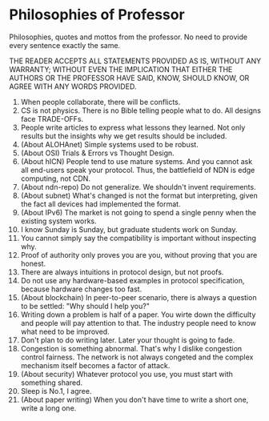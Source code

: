 # Philosophies of Professor

Philosophies, quotes and mottos from the professor.
No need to provide every sentence exactly the same.


THE READER ACCEPTS ALL STATEMENTS PROVIDED AS IS, WITHOUT ANY WARRANTY; WITHOUT
 EVEN THE IMPLICATION THAT EITHER THE AUTHORS OR THE PROFESSOR HAVE SAID, KNOW,
 SHOULD KNOW, OR AGREE WITH ANY WORDS PROVIDED.


1. When people collaborate, there will be conflicts.
1. CS is not physics. There is no Bible telling people what to do. All designs face TRADE-OFFs.
1. People write articles to express what lessons they learned. Not only results but the insights why we get results should be included.
1. (About ALOHAnet) Simple systems used to be robust.
1. (About OSI) Trials & Errors vs Thought Design.
1. (About hICN) People tend to use mature systems. And you cannot ask all end-users speak your protocol. Thus, the battlefield of NDN is edge computing, not CDN.
1. (About ndn-repo) Do not generalize. We shouldn't invent requirements.
1. (About subnet) What's changed is not the format but interpreting, given the fact all devices had implemented the format.
1. (About IPv6) The market is not going to spend a single penny when the existing system works.
1. I know Sunday is Sunday, but graduate students work on Sunday.
1. You cannot simply say the compatibility is important without inspecting why.
1. Proof of authority only proves you are you, without proving that you are honest.
1. There are always intuitions in protocol design, but not proofs.
1. Do not use any hardware-based examples in protocol specification, because hardware changes too fast.
1. (About blockchain) In peer-to-peer scenario, there is always a question to be settled: "Why should I help you?"
1. Writing down a problem is half of a paper. You wirte down the difficulty and people will pay attention to that. The industry people need to know what need to be improved.
1. Don't plan to do writing later. Later your thought is going to fade.
1. Congestion is something abnormal. That's why I dislike congestion control fairness. The network is not always congeted and the complex mechanism itself becomes a factor of attack.
1. (About security) Whatever protocol you use, you must start with something shared.
1. Sleep is No.1, I agree.
1. (About paper writing) When you don't have time to write a short one, write a long one.
